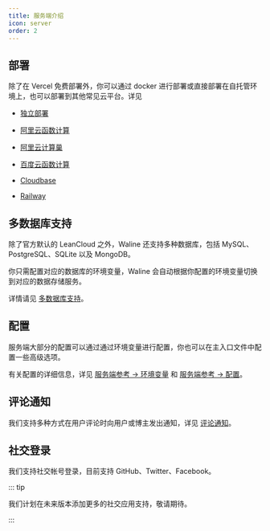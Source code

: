 ```yaml
---
title: 服务端介绍
icon: server
order: 2
---
```


## 部署

除了在 Vercel 免费部署外，你可以通过 docker 进行部署或直接部署在自托管环境上，也可以部署到其他常见云平台。详见

- [独立部署](../deploy/vps.md)

- [阿里云函数计算](../deploy/aliyun-fc.md)

- [阿里云计算巢](../deploy/aliyun-computenest.md)

- [百度云函数计算](../deploy/baidu-cfc.md)

- [Cloudbase](../deploy/cloudbase.md)

- [Railway](../deploy/railway.md)

## 多数据库支持

除了官方默认的 LeanCloud 之外，Waline 还支持多种数据库，包括 MySQL、PostgreSQL、SQLite 以及 MongoDB。

你只需配置对应的数据库的环境变量，Waline 会自动根据你配置的环境变量切换到对应的数据存储服务。

详情请见 [多数据库支持](../database.md)。

## 配置

服务端大部分的配置可以通过通过环境变量进行配置，你也可以在主入口文件中配置一些高级选项。

有关配置的详细信息，详见 [服务端参考 → 环境变量](../../reference/server/env.md) 和 [服务端参考 → 配置](../../reference/server/config.md)。

## 评论通知

我们支持多种方式在用户评论时向用户或博主发出通知，详见 [评论通知](../features/notification.md)。

## 社交登录

我们支持社交帐号登录，目前支持 GitHub、Twitter、Facebook。

::: tip

我们计划在未来版本添加更多的社交应用支持，敬请期待。

:::
